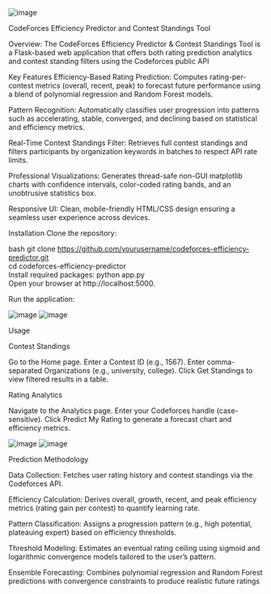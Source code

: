 ![image](https://github.com/user-attachments/assets/f348334e-f36e-4be0-91ab-cdc32e9a68bb)


CodeForces Efficiency Predictor and Contest Standings Tool  

Overview:
             The CodeForces Efficiency Predictor & Contest Standings Tool is a Flask-based web application that offers both rating prediction analytics and contest standing filters using the Codeforces public API
                 
                      
Key Features
Efficiency-Based Rating Prediction: Computes rating-per-contest metrics (overall, recent, peak) to forecast future performance using a blend of polynomial regression and Random Forest models.

Pattern Recognition: Automatically classifies user progression into patterns such as accelerating, stable, converged, and declining based on statistical and efficiency metrics.

Real-Time Contest Standings Filter: Retrieves full contest standings and filters participants by organization keywords in batches to respect API rate limits.

Professional Visualizations: Generates thread-safe non-GUI matplotlib charts with confidence intervals, color-coded rating bands, and an unobtrusive statistics box.

Responsive UI: Clean, mobile-friendly HTML/CSS design ensuring a seamless user experience across devices.


   Installation
Clone the repository:

bash
git clone https://github.com/yourusername/codeforces-efficiency-predictor.git  
cd codeforces-efficiency-predictor  
Install required packages:
  python app.py  
  Open your browser at http://localhost:5000.

Run the application:


![image](https://github.com/user-attachments/assets/ca56d784-ff67-481b-a95d-de2df4a41935)
![image](https://github.com/user-attachments/assets/fc71ec77-aa1b-47e3-b140-62d21b8c7624)

 Usage
   
   Contest Standings

   
   Go to the Home page.
   Enter a Contest ID (e.g., 1567).
   Enter comma-separated Organizations (e.g., university, college).
    Click Get Standings to view filtered results in a table.

Rating Analytics


   Navigate to the Analytics page.
   Enter your Codeforces handle (case-sensitive).
   Click Predict My Rating to generate a forecast chart and efficiency metrics.

![image](https://github.com/user-attachments/assets/fa0ea53a-ed09-48a5-9c5f-d0c9fccb83ce)
![image](https://github.com/user-attachments/assets/e19c43d6-6999-49a1-95a1-e12aedfc3b1b)

Prediction Methodology

   Data Collection: Fetches user rating history and contest standings via the Codeforces API.  

 Efficiency Calculation: Derives overall, growth, recent, and peak efficiency metrics (rating gain per contest) to quantify learning rate.
 
  Pattern Classification: Assigns a progression pattern (e.g., high potential, plateauing expert) based on efficiency thresholds.
  
   Threshold Modeling: Estimates an eventual rating ceiling using sigmoid and logarithmic convergence models tailored to the user’s pattern.
 
  Ensemble Forecasting: Combines polynomial regression and Random Forest predictions with convergence constraints to produce realistic future ratings



